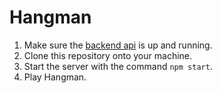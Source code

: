 # Hangman

1. Make sure the [backend api](https://github.com/tsbrun/hangman-api) is up and running.
2. Clone this repository onto your machine.
3. Start the server with the command `npm start`.
4. Play Hangman.
